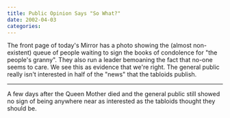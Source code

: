 ```yaml
---
title: Public Opinion Says "So What?"
date: 2002-04-03
categories:
---
```


The front page of today's Mirror has a photo showing the (almost non-existent)
queue of people waiting to sign the books of condolence for "the people's
granny". They also run a leader bemoaning the fact that no-one seems to care.
We see this as evidence that we're right. The general public really isn't
interested in half of the "news" that the tabloids publish.

***

A few days after the Queen Mother died and the general public still showed no
sign of being anywhere near as interested as the tabloids thought they should
be.

